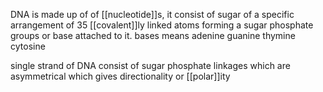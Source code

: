 


DNA is made up of of [[nucleotide]]s, it consist of sugar of a specific arrangement of 35 [[covalent]]ly linked atoms forming a sugar phosphate groups or base attached to it. bases means adenine guanine thymine cytosine 



single strand of DNA consist of sugar phosphate linkages which are asymmetrical which gives directionality or [[polar]]ity




